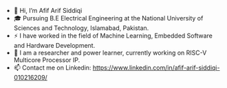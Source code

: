 - 👋 Hi, I’m Afif Arif Siddiqi
- 🎓 Pursuing B.E Electrical Engineering at the National University of Sciences and Technology, Islamabad, Pakistan.
- ⚡ I have worked in the field of Machine Learning, Embedded Software and Hardware Development.
- 🔭 I am a researcher and power learner, currently working on RISC-V Multicore Processor IP.
- 📫 Contact me on Linkedin: https://www.linkedin.com/in/afif-arif-siddiqi-010216209/

<!---
AfifSiddiqi/AfifSiddiqi is a ✨ special ✨ repository because its `README.md` (this file) appears on your GitHub profile.
You can click the Preview link to take a look at your changes.
--->
